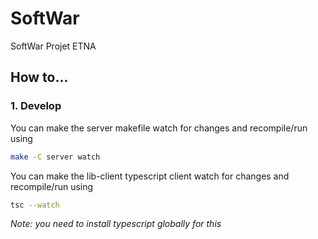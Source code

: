 # SoftWar
SoftWar Projet ETNA

## How to...
### 1. Develop
You can make the server makefile watch for changes and recompile/run using
```bash
make -C server watch
```

You can make the lib-client typescript client watch for changes and recompile/run using
```bash
tsc --watch
```
*Note: you need to install typescript globally for this*
